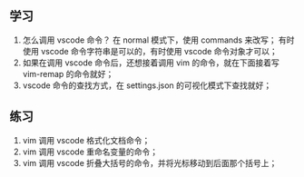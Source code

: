 ## 学习

1. 怎么调用 vscode 命令？ 在 normal 模式下，使用 commands 来改写； 有时使用 vscode 命令字符串是可以的，有时使用 vscode 命令对象才可以；
2. 如果在调用 vscode 命令后，还想接着调用 vim 的命令，就在下面接着写 vim-remap 的命令就好；
3. vscode 命令的查找方式，在 settings.json 的可视化模式下查找就好；

## 练习

1. vim 调用 vscode 格式化文档命令；
2. vim 调用 vscode 重命名变量的命令；
3. vim 调用 vscode 折叠大括号的命令，并将光标移动到后面那个括号上；

